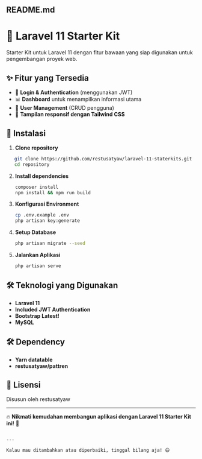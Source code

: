
## **README.md** 
# 🚀 Laravel 11 Starter Kit

Starter Kit untuk Laravel 11 dengan fitur bawaan yang siap digunakan untuk pengembangan proyek web.  

## **✨ Fitur yang Tersedia**
- 🔑 **Login & Authentication** (menggunakan JWT)  
- 📊 **Dashboard** untuk menampilkan informasi utama  
- 👥 **User Management** (CRUD pengguna)  
- 🎨 **Tampilan responsif dengan Tailwind CSS**  

## **📂 Instalasi**
1. **Clone repository**

```sh
   git clone https://github.com/restusatyaw/laravel-11-staterkits.git
   cd repository
   ```

2. **Install dependencies**
   ```sh
   composer install
   npm install && npm run build
   ```

3. **Konfigurasi Environment**
   ```sh
   cp .env.example .env
   php artisan key:generate
   ```

4. **Setup Database**
   ```sh
   php artisan migrate --seed
   ```

5. **Jalankan Aplikasi**
   ```sh
   php artisan serve
   ```

## **🛠 Teknologi yang Digunakan**
- **Laravel 11**  
- **Included JWT Authentication**  
- **Bootstrap Latest!**  
- **MySQL**

## **🛠 Dependency**
- **Yarn datatable**  
- **restusatyaw/pattren** 

## **📜 Lisensi**
Disusun oleh restusatyaw 

---

🔥 **Nikmati kemudahan membangun aplikasi dengan Laravel 11 Starter Kit ini!** 🚀  
```

---

Kalau mau ditambahkan atau diperbaiki, tinggal bilang aja! 😃
